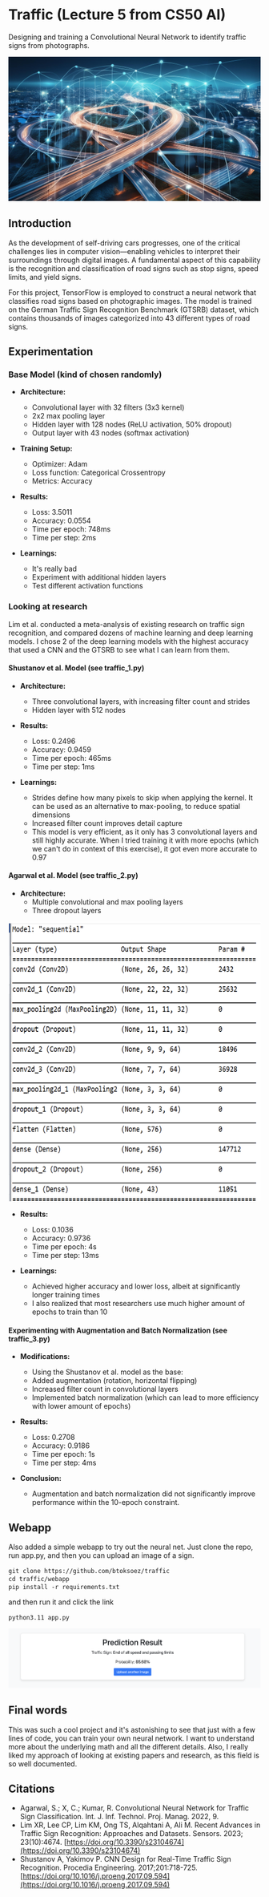 # Traffic (Lecture 5 from CS50 AI)

Designing and training a Convolutional Neural Network to identify traffic signs from photographs.

![traffic](./imgs/traffic.jpg)

## Introduction

As the development of self-driving cars progresses, one of the critical challenges lies in computer vision—enabling vehicles to interpret their surroundings through digital images. A fundamental aspect of this capability is the recognition and classification of road signs such as stop signs, speed limits, and yield signs.

For this project, TensorFlow is employed to construct a neural network that classifies road signs based on photographic images. The model is trained on the German Traffic Sign Recognition Benchmark (GTSRB) dataset, which contains thousands of images categorized into 43 different types of road signs.

## Experimentation

### Base Model (kind of chosen randomly)

- **Architecture:**
  - Convolutional layer with 32 filters (3x3 kernel)
  - 2x2 max pooling layer
  - Hidden layer with 128 nodes (ReLU activation, 50% dropout)
  - Output layer with 43 nodes (softmax activation)
  
- **Training Setup:**
  - Optimizer: Adam
  - Loss function: Categorical Crossentropy
  - Metrics: Accuracy
  
- **Results:**
  - Loss: 3.5011
  - Accuracy: 0.0554
  - Time per epoch: 748ms
  - Time per step: 2ms

- **Learnings:**
  - It's really bad  
  - Experiment with additional hidden layers
  - Test different activation functions

### Looking at research

Lim et al. conducted a meta-analysis of existing research on traffic sign recognition, and compared dozens of machine learning and deep learning models. I chose 2 of the deep learning models with the highest accuracy that used a CNN and the GTSRB to see what I can learn from them.

#### Shustanov et al. Model (see traffic_1.py)

- **Architecture:**
  - Three convolutional layers, with increasing filter count and strides
  - Hidden layer with 512 nodes
  
- **Results:**
  - Loss: 0.2496
  - Accuracy: 0.9459
  - Time per epoch: 465ms
  - Time per step: 1ms

- **Learnings:**
  - Strides define how many pixels to skip when applying the kernel. It can be used as an alternative to max-pooling, to reduce spatial dimensions
  - Increased filter count improves detail capture
  - This model is very efficient, as it only has 3 convolutional layers and still highly accurate. When I tried training it with more epochs (which we can't do in context of this exercise), it got even more accurate to 0.97

#### Agarwal et al. Model (see traffic_2.py)

- **Architecture:**
  - Multiple convolutional and max pooling layers
  - Three dropout layers

![chen](./imgs/chen_layers.png)
  
- **Results:**
  - Loss: 0.1036
  - Accuracy: 0.9736
  - Time per epoch: 4s
  - Time per step: 13ms

- **Learnings:**
  - Achieved higher accuracy and lower loss, albeit at significantly longer training times
  - I also realized that most researchers use much higher amount of epochs to train than 10

#### Experimenting with Augmentation and Batch Normalization (see traffic_3.py)

- **Modifications:**
  - Using the Shustanov et al. model as the base:
  - Added augmentation (rotation, horizontal flipping)
  - Increased filter count in convolutional layers
  - Implemented batch normalization (which can lead to more efficiency with lower amount of epochs)

- **Results:**
  - Loss: 0.2708
  - Accuracy: 0.9186
  - Time per epoch: 1s
  - Time per step: 4ms

- **Conclusion:**
  - Augmentation and batch normalization did not significantly improve performance within the 10-epoch constraint.


## Webapp

Also added a simple webapp to try out the neural net. Just clone the repo, run app.py, and then you can upload an image of a sign.
```
git clone https://github.com/btoksoez/traffic
cd traffic/webapp
pip install -r requirements.txt
```
and then run it and click the link
```
python3.11 app.py
```

![webapp](./imgs/webapp.png)

## Final words

This was such a cool project and it's astonishing to see that just with a few lines of code, you can train your own neural network. I want to understand more about the underlying math and all the different details. Also, I really liked my approach of looking at existing papers and research, as this field is so well documented. 


## Citations

- Agarwal, S.; X, C.; Kumar, R. Convolutional Neural Network for Traffic Sign Classification. Int. J. Inf. Technol. Proj. Manag. 2022, 9.
- Lim XR, Lee CP, Lim KM, Ong TS, Alqahtani A, Ali M. Recent Advances in Traffic Sign Recognition: Approaches and Datasets. Sensors. 2023; 23(10):4674. [https://doi.org/10.3390/s23104674](https://doi.org/10.3390/s23104674)
- Shustanov A, Yakimov P. CNN Design for Real-Time Traffic Sign Recognition. Procedia Engineering. 2017;201:718-725. [https://doi.org/10.1016/j.proeng.2017.09.594](https://doi.org/10.1016/j.proeng.2017.09.594)
